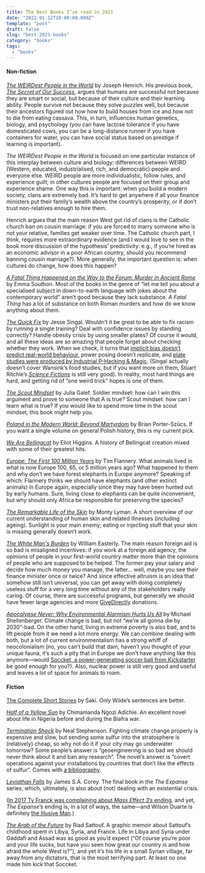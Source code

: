 ```yaml
---
title: The Best Books I’ve read in 2021
date: "2022-01-12T20:00:00.000Z"
template: "post"
draft: false
slug: "best-2021-books"
category: "books"
tags:
  - "books"
---
```


#### Non-fiction

[*The WEIRDest People in the World*](https://www.goodreads.com/book/show/51710349-the-weirdest-people-in-the-world) by Joseph Henrich. His previous book, *[The Secret of Our Success](https://www.goodreads.com/book/show/25761655-the-secret-of-our-success)*, argues that humans are successful not because they are smart or social, but because of their culture and their learning ability. People survive not because they solve puzzles well, but because their ancestors figured out how how to build houses from ice and how not to die from eating cassava. This, in turn, influences human genetics, biology, and psychology (you can have lactose tolerance if you have domesticated cows, you can be a long-distance runner if you have containers for water, you can have social status based on prestige if learning is important). 

*The WEIRDest People in the World* is focused on one particular instance of this interplay between culture and biology: differences between WEIRD (Western, educated, industrialised, rich, and democratic) people and everyone else. WEIRD people are more individualistic, follow rules, and experience guilt; in other cultures people are focused on their group and experience shame. One way this is important: when you build a modern society, clans are extremely bad. It’s hard to get anywhere if all your finance ministers put their family’s wealth above the country’s prosperity, or if don’t trust non-relatives enough to hire them.

Henrich argues that the main reason West got rid of clans is the Catholic church ban on cousin marriage: if you are forced to marry someone who is not your relative, families get weaker over time. The Catholic church part, I think, requires more extraordinary evidence (and I would love to see in the book more discussion of the hypothesis’ predictivity: e.g., if you’re hired as an economic advisor in a poor African country, should you recommend banning cousin marriage?). More generally, the important question is: when cultures do change, how does this happen?

*[A Fatal Thing Happened on the Way to the Forum: Murder in Ancient Rome](https://www.goodreads.com/book/show/57310015-a-fatal-thing-happened-on-the-way-to-the-forum)* by Emma Southon. Most of the books in the genre of “let me tell you about a specialised subject in down-to-earth language with jokes about the contemporary world” aren’t good because they lack substance. *A Fatal Thing* has a lot of substance on both Roman murders and how do we know anything about them.

*[The Quick Fix](https://www.goodreads.com/book/show/53317475-the-quick-fix)* by Jesse Singal. Wouldn’t it be great to be able to fix racism by running a single training? Deal with confidence issues by standing correctly? Handle obesity crisis by using smaller plates? Of course it would, and all these ideas are so amazing that people forget about checking whether they work. When we check, it turns that [implicit bias doesn’t predict real-world behaviour](https://en.wikipedia.org/wiki/Implicit_bias_training#Criticisms), power posing doesn’t replicate, and [plate studies were produced by Industrial P-Hacking & Magic](https://www.buzzfeednews.com/article/stephaniemlee/brian-wansink-cornell-p-hacking). (Singal actually doesn’t cover Wansink’s food studies, but if you want more on them, Stuart Ritchie’s *[Science Fictions](https://www.goodreads.com/en/book/show/52199285)* is still very good). In reality, most hard things are hard, and getting rid of “one weird trick” hopes is one of them.

[*The Scout Mindset*](https://www.goodreads.com/book/show/42041926-the-scout-mindset) by Julia Galef. Soldier mindset: how can I win this argument and prove to someone that A is true? Scout mindset: how can I learn what is true? If you would like to spend more time in the scout mindset, this book might help you.

*[Poland in the Modern World: Beyond Martyrdom](https://www.goodreads.com/book/show/24531354-poland-in-the-modern-world)* by Brian Porter-Szücs. If you want a single volume on general Polish history, this is my current pick.

*[We Are Bellingcat](https://www.goodreads.com/book/show/54680228-we-are-bellingcat)* by Eliot Higgins. A history of Bellingcat creation mixed with some of their greatest hits.

*[Europe: The First 100 Million Years](https://www.goodreads.com/book/show/48692598-europe)* by Tim Flannery. What animals lived in what is now Europe 100, 65, or 5 million years ago? What happened to them and why don’t we have forest elephants in Europe anymore? Speaking of which: Flannery thinks we should have elephants (and other extinct animals) in Europe again, especially since they may have been hunted out by early humans. Sure, living close to elephants can be quite inconvenient, but why should only Africa be responsible for preserving the species?

*[The Remarkable Life of the Skin](https://www.goodreads.com/book/show/52680845-the-remarkable-life-of-the-skin)* by Monty Lyman. A short overview of our current understanding of human skin and related illnesses (including ageing). Sunlight is your main enemy; eating or injecting stuff that your skin is missing generally doesn’t work.

*[The White Man's Burden](https://www.goodreads.com/book/show/33513.The_White_Man_s_Burden)* by William Easterly. 
The main reason foreign aid is so bad is misaligned incentives: 
if you work at a foreign aid agency, the opinions of people in your first-world country matter more than the opinions of people who are supposed to be helped. The former pay your salary and decide how much money you manage, the latter... well, maybe you see their finance minister once or twice? And since effective altruism is an idea that somehow still isn’t universal, you can get away with doing completely useless stuff for a very long time without any of the stakeholders really caring. Of course, there are successful programs, but generally we should have fewer large agencies and more [GiveDirectly](https://www.givedirectly.org/) donations.

*[Apocalypse Never: Why Environmental Alarmism Hurts Us All](https://www.goodreads.com/book/show/50173134-apocalypse-never)* by Michael Shellenberger. Climate change is bad, but not “we’re all gonna die by 2030”-bad. On the other hand, living in extreme poverty is also bad, and to lift people from it we need a lot more energy. We can combine dealing with both, but a lot of current environmentalism has a strong whiff of neocolonialism (no, you can’t build that dam, haven’t you thought of your unique fauna, it’s such a pity that in Europe we don’t have anything like this anymore—would [Soccket, a power-generating soccer ball from Kickstarter](https://en.wikipedia.org/wiki/Soccket) be good enough for you?). Also, nuclear power is still very good and useful and leaves a lot of space for animals to roam.

#### Fiction

[The Complete Short Stories](https://www.goodreads.com/book/show/32935257-the-complete-short-stories-of-saki) by Saki. Only Wilde’s sentences are better.

*[Half of a Yellow Sun](https://www.goodreads.com/book/show/18749.Half_of_a_Yellow_Sun)* by Chimamanda Ngozi Adichie. An excellent novel about life in Nigeria before and during the Biafra war.

*[Termination Shock](https://www.goodreads.com/book/show/57094295-termination-shock)* by Neal Stephenson. Fighting climate change properly is expensive and slow, but sending some sulfur into the stratosphere is (relatively) cheap, so why not do it if your city may go underwater tomorrow? Some people’s answer is “geoengineering is so bad we should never think about it and ban any research”. The novel’s answer is “covert operations against your installations by countries that don’t like the effects of sulfur”. Comes with [a bibliography](https://nealstephenson.com/termination-shock-bibliography.html).

*[Leviathan Falls](https://www.goodreads.com/book/show/28335699-leviathan-falls)* by James S.A. Corey. The final book in the *The Expanse* series, which, ultimately, is also about (not) dealing with an existential crisis. 

([In 2017 Ty Franck was complaining about *Mass Effect 3*’s ending](https://web.archive.org/web/20170709064943/http://www.glixel.com/interviews/expanse-writer-franck-on-star-citizen-mass-effect-3-w464385#:~:text=I%20played%201%20through%203%2C%20and%20like%20everyone), and yet, *The Expanse*’s ending is, in a lot of ways, the same—and Wilson Duarte is definitely [the Illusive Man](https://masseffect.fandom.com/wiki/Illusive_Man).)

*[The Arab of the Future](https://www.goodreads.com/book/show/23168840-the-arab-of-the-future)* by Riad Sattouf. A graphic memoir about Sattouf’s childhood spent in Libya, Syria, and France. Life in Libya and Syria under Gaddafi and Assad was as good as you’d expect (“Of course you’re poor and your life sucks, but have you seen how great our country is and how afraid the whole West is?”), and yet it’s his life in a small Syrian village, far away from any dictators, that is the most terrifying part. At least no one made him kick that Soccket.


	
